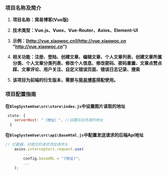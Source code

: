 ### 项目名称及简介
1. **项目名称：简易博客(Vue版)**

1. **技术类型：Vue.js、Vuex、Vue-Router、Axios、Element-UI**

1. **示例：[http://vue.xiaowoc.cn](http://vue.xiaowoc.cn "http://vue.xiaowoc.cn")**

1. **相关功能：注册、登陆、创建文章、编辑文章、个人文章列表、创建文章所属分类、个人文章分类列表、修改个人信息、修改密码、密码重置、文章点赞点踩、文章评论、用户关注、自定义错误页面、错误日志记录、搜索**

1. **该项目为前端的衍生版本，需要与[简易博客](https://github.com/xiaowoc/BlogSystem "简易博客")搭配使用。**

### 项目配置指南
**在`BlogSystemVue\src\store\index.js`中设置图片读取的地址**
```javascript
 state: {
    serverHost: "（地址）", //设置后台资源的地址
  }
```
**在`BlogSystemVue\src\api\BaseHtml.js`中配置发送请求的后端Api地址**
```javascript
// 拦截器，对提交的请求添加请求头
    axios.interceptors.request.use(
		...
        config.baseURL = "(地址)";
		...
    );
```
